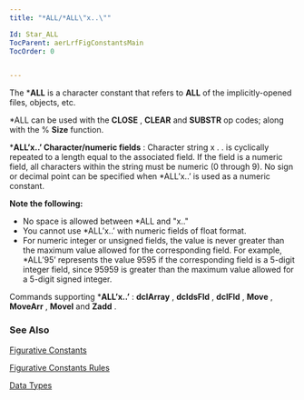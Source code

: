 ```yaml
---
title: "*ALL/*ALL\"x..\""

Id: Star_ALL
TocParent: aerLrfFigConstantsMain
TocOrder: 0


---
```


The ***ALL** is a character constant that refers to **ALL** of the implicitly-opened files, objects, etc. 

*ALL can be used with the **CLOSE** , **CLEAR** and **SUBSTR** op codes; along with the % **Size** function. 

***ALL’x..’ Character/numeric fields** : Character string x . . is cyclically repeated to a length equal to the associated field. If the field is a numeric field, all characters within the string must be numeric (0 through 9). No sign or decimal point can be specified when *ALL’x..’ is used as a numeric constant. 

**Note the following:** 

- No space is allowed between *ALL and "x.."
- You cannot use *ALL’x..’ with numeric fields of float format.
- For numeric integer or unsigned fields, the value is never greater than the
                maximum value allowed for the corresponding field. For example, *ALL’95’
                represents the value 9595 if the corresponding field is a 5-digit integer
                field, since 95959 is greater than the maximum value allowed for a 5-digit
                signed integer.

Commands supporting ***ALL’x..’** : **dclArray** , **dcldsFld** , **dclFld** , **Move** , **MoveArr** , **Movel** and **Zadd** . 

### See Also
[Figurative Constants](aerLrfFigConstantsMain.html)

[Figurative Constants Rules](Fig_Constants_Rules.html)

[Data Types](aerLrfDataTypesMain.html) 
